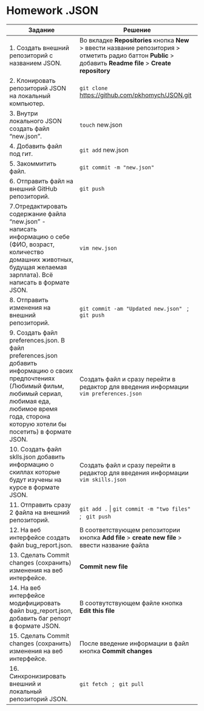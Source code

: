 # Homework .JSON 

| Задание | Решение |
|---------|---------|
|1. Создать внешний репозиторий c названием JSON. | Во вкладке **Repositories** кнопка **New** > ввести название репозитория > отметить радио баттон **Public** > добавить **Readme file** > **Create repository**|
|2. Клонировать репозиторий JSON на локальный компьютер. | `git clone` https://github.com/pkhomych/JSON.git |
|3. Внутри локального JSON создать файл “new.json”. | `touch` new.json |
|4. Добавить файл под гит. | `git add` new.json |
|5. Закоммитить файл. | `git commit -m "new.json"` |
|6. Отправить файл на внешний GitHub репозиторий. | `git push` |
|7.Отредактировать содержание файла “new.json” - написать информацию о себе (ФИО, возраст, количество домашних животных, будущая желаемая зарплата). Всё написать в формате JSON. | `vim new.json` |
|8. Отправить изменения на внешний репозиторий. | `git commit -am "Updated new.json"` &nbsp;  ; &nbsp;  `git push` |
|9. Создать файл preferences.json. В файл preferences.json добавить информацию о своих предпочтениях (Любимый фильм, любимый сериал, любимая еда, любимое время года, сторона которую хотели бы посетить) в формате JSON. | Создать файл и сразу перейти в редактор для введения информации `vim preferences.json ` |
|10. Создать файл sklls.json добавить информацию о скиллах которые будут изучены на курсе в формате JSON. | Создать файл и сразу перейти в редактор для введения информации `vim skills.json` |
|11. Отправить сразу  2 файла на внешний репозиторий. | `git add .` &#124; `git commit -m "two files"`&nbsp;  ; &nbsp; `git push` |
|12. На веб интерфейсе создать файл bug_report.json. | В соответствующем репозитории кнопка **Add file** > **create new file** > ввести название файла |
|13. Сделать Commit changes (сохранить) изменения на веб интерфейсе. | **Commit new file** |
|14. На веб интерфейсе модифицировать файл bug_report.json, добавить баг репорт в формате JSON. | В соотвутствующем файле кнопка **Edit this file** | 
|15. Сделать Commit changes (сохранить) изменения на веб интерфейсе. | После введение информации в файл кнопка **Commit changes** |
|16. Синхронизировать внешний и локальный репозиторий JSON. | `git fetch` &nbsp;  ; &nbsp;  `git pull` |
